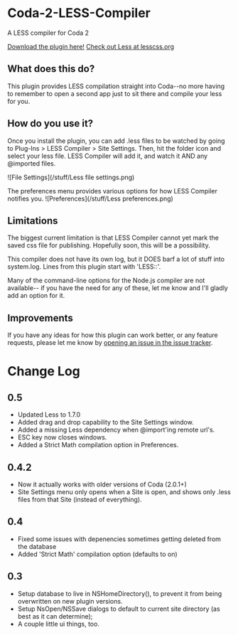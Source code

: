 Coda-2-LESS-Compiler
====================

A LESS compiler for Coda 2

[Download the plugin here!](https://github.com/mjvotaw/Coda-2-LESS-Compiler/raw/master/LESSCompile.codaplugin.zip)
[Check out Less at lesscss.org](http://lesscss.org/)

What does this do?
------------------
This plugin provides LESS compilation straight into Coda--no more having to remember to open a second app just to sit there and compile your less for you.


How do you use it?
------------------

Once you install the plugin, you can add .less files to be watched by going to Plug-Ins > LESS Compiler > Site Settings.
Then, hit the folder icon and select your less file. LESS Compiler will add it, and watch it AND any @imported files.

![File Settings](/stuff/Less file settings.png)

The preferences menu provides various options for how LESS Compiler notifies you.
![Preferences](/stuff/Less preferences.png)

Limitations
-----------

The biggest current limitation is that LESS Compiler cannot yet mark the saved css file for publishing. Hopefully soon, this will be a possibility. 

This compiler does not have its own log, but it DOES barf a lot of stuff into system.log. Lines from this plugin start with 'LESS::'.

Many of the command-line options for the Node.js compiler are not available-- if you have the need for any of these, let me know and I'll gladly add an option for it.

Improvements
------------

If you have any ideas for how this plugin can work better, or any feature requests, please let me know by [opening an issue in the issue tracker](https://github.com/mjvotaw/Coda-2-LESS-Compiler/issues/new).


Change Log
==========

0.5
---
- Updated Less to 1.7.0
- Added drag and drop capability to the Site Settings window.
- Added a missing Less dependency when @import'ing remote url's.
- ESC key now closes windows.
- Added a Strict Math compilation option in Preferences.

0.4.2
-----
- Now it actually works with older versions of Coda (2.0.1+)
- Site Settings menu only opens when a Site is open, and shows only .less files from that Site (instead of everything).

0.4
---
- Fixed some issues with depenencies sometimes getting deleted from the database
- Added 'Strict Math' compilation option (defaults to on)

0.3
---
- Setup database to live in NSHomeDirectory(), to prevent it from being overwritten on new plugin versions.
- Setup NsOpen/NSSave dialogs to default to current site directory (as best as it can determine);
- A couple little ui things, too.
